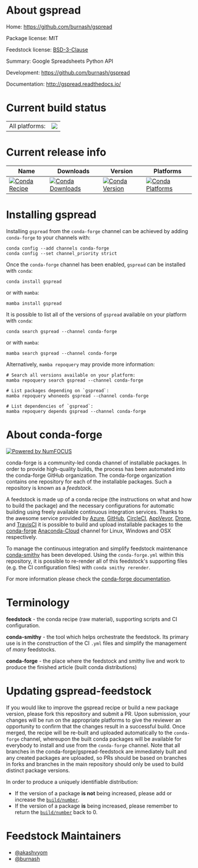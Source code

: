 About gspread
=============

Home: https://github.com/burnash/gspread

Package license: MIT

Feedstock license: [BSD-3-Clause](https://github.com/conda-forge/gspread-feedstock/blob/main/LICENSE.txt)

Summary: Google Spreadsheets Python API

Development: https://github.com/burnash/gspread

Documentation: http://gspread.readthedocs.io/

Current build status
====================


<table><tr><td>All platforms:</td>
    <td>
      <a href="https://dev.azure.com/conda-forge/feedstock-builds/_build/latest?definitionId=2978&branchName=main">
        <img src="https://dev.azure.com/conda-forge/feedstock-builds/_apis/build/status/gspread-feedstock?branchName=main">
      </a>
    </td>
  </tr>
</table>

Current release info
====================

| Name | Downloads | Version | Platforms |
| --- | --- | --- | --- |
| [![Conda Recipe](https://img.shields.io/badge/recipe-gspread-green.svg)](https://anaconda.org/conda-forge/gspread) | [![Conda Downloads](https://img.shields.io/conda/dn/conda-forge/gspread.svg)](https://anaconda.org/conda-forge/gspread) | [![Conda Version](https://img.shields.io/conda/vn/conda-forge/gspread.svg)](https://anaconda.org/conda-forge/gspread) | [![Conda Platforms](https://img.shields.io/conda/pn/conda-forge/gspread.svg)](https://anaconda.org/conda-forge/gspread) |

Installing gspread
==================

Installing `gspread` from the `conda-forge` channel can be achieved by adding `conda-forge` to your channels with:

```
conda config --add channels conda-forge
conda config --set channel_priority strict
```

Once the `conda-forge` channel has been enabled, `gspread` can be installed with `conda`:

```
conda install gspread
```

or with `mamba`:

```
mamba install gspread
```

It is possible to list all of the versions of `gspread` available on your platform with `conda`:

```
conda search gspread --channel conda-forge
```

or with `mamba`:

```
mamba search gspread --channel conda-forge
```

Alternatively, `mamba repoquery` may provide more information:

```
# Search all versions available on your platform:
mamba repoquery search gspread --channel conda-forge

# List packages depending on `gspread`:
mamba repoquery whoneeds gspread --channel conda-forge

# List dependencies of `gspread`:
mamba repoquery depends gspread --channel conda-forge
```


About conda-forge
=================

[![Powered by
NumFOCUS](https://img.shields.io/badge/powered%20by-NumFOCUS-orange.svg?style=flat&colorA=E1523D&colorB=007D8A)](https://numfocus.org)

conda-forge is a community-led conda channel of installable packages.
In order to provide high-quality builds, the process has been automated into the
conda-forge GitHub organization. The conda-forge organization contains one repository
for each of the installable packages. Such a repository is known as a *feedstock*.

A feedstock is made up of a conda recipe (the instructions on what and how to build
the package) and the necessary configurations for automatic building using freely
available continuous integration services. Thanks to the awesome service provided by
[Azure](https://azure.microsoft.com/en-us/services/devops/), [GitHub](https://github.com/),
[CircleCI](https://circleci.com/), [AppVeyor](https://www.appveyor.com/),
[Drone](https://cloud.drone.io/welcome), and [TravisCI](https://travis-ci.com/)
it is possible to build and upload installable packages to the
[conda-forge](https://anaconda.org/conda-forge) [Anaconda-Cloud](https://anaconda.org/)
channel for Linux, Windows and OSX respectively.

To manage the continuous integration and simplify feedstock maintenance
[conda-smithy](https://github.com/conda-forge/conda-smithy) has been developed.
Using the ``conda-forge.yml`` within this repository, it is possible to re-render all of
this feedstock's supporting files (e.g. the CI configuration files) with ``conda smithy rerender``.

For more information please check the [conda-forge documentation](https://conda-forge.org/docs/).

Terminology
===========

**feedstock** - the conda recipe (raw material), supporting scripts and CI configuration.

**conda-smithy** - the tool which helps orchestrate the feedstock.
                   Its primary use is in the construction of the CI ``.yml`` files
                   and simplify the management of *many* feedstocks.

**conda-forge** - the place where the feedstock and smithy live and work to
                  produce the finished article (built conda distributions)


Updating gspread-feedstock
==========================

If you would like to improve the gspread recipe or build a new
package version, please fork this repository and submit a PR. Upon submission,
your changes will be run on the appropriate platforms to give the reviewer an
opportunity to confirm that the changes result in a successful build. Once
merged, the recipe will be re-built and uploaded automatically to the
`conda-forge` channel, whereupon the built conda packages will be available for
everybody to install and use from the `conda-forge` channel.
Note that all branches in the conda-forge/gspread-feedstock are
immediately built and any created packages are uploaded, so PRs should be based
on branches in forks and branches in the main repository should only be used to
build distinct package versions.

In order to produce a uniquely identifiable distribution:
 * If the version of a package **is not** being increased, please add or increase
   the [``build/number``](https://docs.conda.io/projects/conda-build/en/latest/resources/define-metadata.html#build-number-and-string).
 * If the version of a package **is** being increased, please remember to return
   the [``build/number``](https://docs.conda.io/projects/conda-build/en/latest/resources/define-metadata.html#build-number-and-string)
   back to 0.

Feedstock Maintainers
=====================

* [@akashvyom](https://github.com/akashvyom/)
* [@burnash](https://github.com/burnash/)

